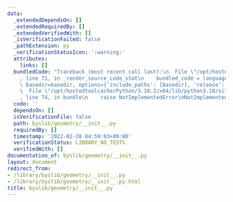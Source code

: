 ```yaml
---
data:
  _extendedDependsOn: []
  _extendedRequiredBy: []
  _extendedVerifiedWith: []
  _isVerificationFailed: false
  _pathExtension: py
  _verificationStatusIcon: ':warning:'
  attributes:
    links: []
  bundledCode: "Traceback (most recent call last):\n  File \"/opt/hostedtoolcache/Python/3.10.2/x64/lib/python3.10/site-packages/onlinejudge_verify/documentation/build.py\"\
    , line 71, in _render_source_code_stat\n    bundled_code = language.bundle(stat.path,\
    \ basedir=basedir, options={'include_paths': [basedir], 'release': True}).decode()\n\
    \  File \"/opt/hostedtoolcache/Python/3.10.2/x64/lib/python3.10/site-packages/onlinejudge_verify/languages/python.py\"\
    , line 74, in bundle\n    raise NotImplementedError\nNotImplementedError\n"
  code: ''
  dependsOn: []
  isVerificationFile: false
  path: byslib/geometry/__init__.py
  requiredBy: []
  timestamp: '2022-02-28 04:59:03+09:00'
  verificationStatus: LIBRARY_NO_TESTS
  verifiedWith: []
documentation_of: byslib/geometry/__init__.py
layout: document
redirect_from:
- /library/byslib/geometry/__init__.py
- /library/byslib/geometry/__init__.py.html
title: byslib/geometry/__init__.py
---
```

